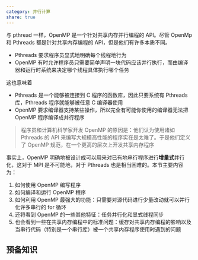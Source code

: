 ```yaml
---
category: 并行计算
share: true
---
```


与 pthread 一样，OpenMP 是一个针对共享内存并行编程的 API。尽管 OpenMp 和 Pthreads 都是针对共享内存编程的 API，但是他们有许多本质不同。

- Pthreads 要求程序员显式地明确每个线程地行为
- OpenMP 有时允许程序员只需要简单声明一块代码应该并行执行，而由编译器和运行时系统来决定哪个线程具体执行哪个任务

这也意味着

- Pthreads 是一个能够被连接到 C 程序的函数库，因此只要系统有 Pthreads 库，Pthreads 程序就能够被任意 C 编译器使用
- OpenMP 要求编译器支持某些操作，所以完全有可能你使用的编译器无法把 OpenMP 程序编译成并行程序

> 程序员和计算机科学家开发 OpenMP 的原因是：他们认为使用诸如 Pthreads 的 API 来编写大规模高性能的程序实在是太难了。于是他们定义了 OpenMP 规范，在一个更高的层次上开发共享内存程序

事实上，OpenMP 明确地被设计成可以用来对已有地串行程序进行**增量式**并行化，这对于 MPI 是不可能地，对于 Pthreads 也是相当困难的。本节主要内容为：

1. 如何使用 OpenMP 编写程序
2. 如何编译和运行 OpenMP 程序
3. 如何利用 OpenMP 最强大的功能：只需要对源代码进行少量改动就可以并行化许多串行的 for 循环
4. 还将看到 OpenMP 的一些其他特征：任务并行化和显式线程同步
5. 也会看到一些在共享内存编程中的标准问题：缓存对共享内存编程的影响以及当串行代码（特别是一个串行库）被一个共享内存程序使用时遇到的问题

## 预备知识
